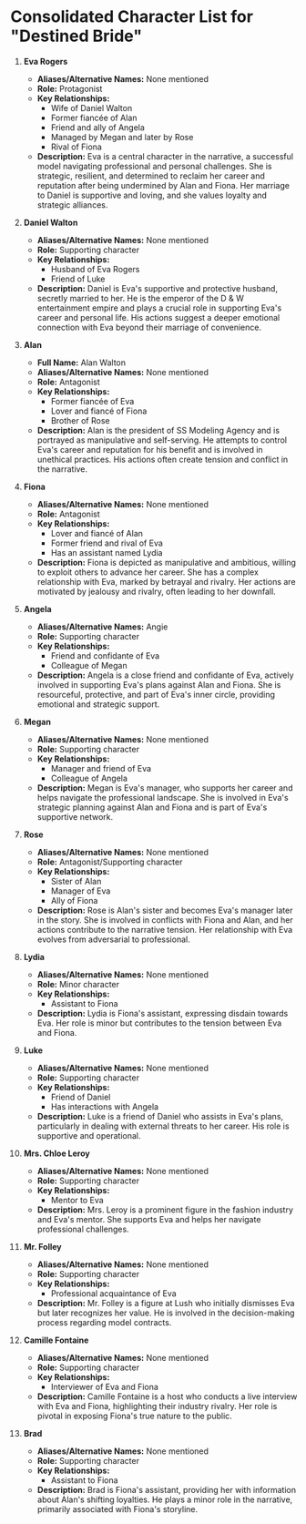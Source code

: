 # Consolidated Character List for "Destined Bride"

1. **Eva Rogers**
   - **Aliases/Alternative Names:** None mentioned
   - **Role:** Protagonist
   - **Key Relationships:**
     - Wife of Daniel Walton
     - Former fiancée of Alan
     - Friend and ally of Angela
     - Managed by Megan and later by Rose
     - Rival of Fiona
   - **Description:** Eva is a central character in the narrative, a successful model navigating professional and personal challenges. She is strategic, resilient, and determined to reclaim her career and reputation after being undermined by Alan and Fiona. Her marriage to Daniel is supportive and loving, and she values loyalty and strategic alliances.

2. **Daniel Walton**
   - **Aliases/Alternative Names:** None mentioned
   - **Role:** Supporting character
   - **Key Relationships:**
     - Husband of Eva Rogers
     - Friend of Luke
   - **Description:** Daniel is Eva's supportive and protective husband, secretly married to her. He is the emperor of the D & W entertainment empire and plays a crucial role in supporting Eva's career and personal life. His actions suggest a deeper emotional connection with Eva beyond their marriage of convenience.

3. **Alan**
   - **Full Name:** Alan Walton
   - **Aliases/Alternative Names:** None mentioned
   - **Role:** Antagonist
   - **Key Relationships:**
     - Former fiancée of Eva
     - Lover and fiancé of Fiona
     - Brother of Rose
   - **Description:** Alan is the president of SS Modeling Agency and is portrayed as manipulative and self-serving. He attempts to control Eva's career and reputation for his benefit and is involved in unethical practices. His actions often create tension and conflict in the narrative.

4. **Fiona**
   - **Aliases/Alternative Names:** None mentioned
   - **Role:** Antagonist
   - **Key Relationships:**
     - Lover and fiancé of Alan
     - Former friend and rival of Eva
     - Has an assistant named Lydia
   - **Description:** Fiona is depicted as manipulative and ambitious, willing to exploit others to advance her career. She has a complex relationship with Eva, marked by betrayal and rivalry. Her actions are motivated by jealousy and rivalry, often leading to her downfall.

5. **Angela**
   - **Aliases/Alternative Names:** Angie
   - **Role:** Supporting character
   - **Key Relationships:**
     - Friend and confidante of Eva
     - Colleague of Megan
   - **Description:** Angela is a close friend and confidante of Eva, actively involved in supporting Eva's plans against Alan and Fiona. She is resourceful, protective, and part of Eva's inner circle, providing emotional and strategic support.

6. **Megan**
   - **Aliases/Alternative Names:** None mentioned
   - **Role:** Supporting character
   - **Key Relationships:**
     - Manager and friend of Eva
     - Colleague of Angela
   - **Description:** Megan is Eva's manager, who supports her career and helps navigate the professional landscape. She is involved in Eva's strategic planning against Alan and Fiona and is part of Eva's supportive network.

7. **Rose**
   - **Aliases/Alternative Names:** None mentioned
   - **Role:** Antagonist/Supporting character
   - **Key Relationships:**
     - Sister of Alan
     - Manager of Eva
     - Ally of Fiona
   - **Description:** Rose is Alan's sister and becomes Eva's manager later in the story. She is involved in conflicts with Fiona and Alan, and her actions contribute to the narrative tension. Her relationship with Eva evolves from adversarial to professional.

8. **Lydia**
   - **Aliases/Alternative Names:** None mentioned
   - **Role:** Minor character
   - **Key Relationships:**
     - Assistant to Fiona
   - **Description:** Lydia is Fiona's assistant, expressing disdain towards Eva. Her role is minor but contributes to the tension between Eva and Fiona.

9. **Luke**
   - **Aliases/Alternative Names:** None mentioned
   - **Role:** Supporting character
   - **Key Relationships:**
     - Friend of Daniel
     - Has interactions with Angela
   - **Description:** Luke is a friend of Daniel who assists in Eva's plans, particularly in dealing with external threats to her career. His role is supportive and operational.

10. **Mrs. Chloe Leroy**
    - **Aliases/Alternative Names:** None mentioned
    - **Role:** Supporting character
    - **Key Relationships:**
      - Mentor to Eva
    - **Description:** Mrs. Leroy is a prominent figure in the fashion industry and Eva's mentor. She supports Eva and helps her navigate professional challenges.

11. **Mr. Folley**
    - **Aliases/Alternative Names:** None mentioned
    - **Role:** Supporting character
    - **Key Relationships:**
      - Professional acquaintance of Eva
    - **Description:** Mr. Folley is a figure at Lush who initially dismisses Eva but later recognizes her value. He is involved in the decision-making process regarding model contracts.

12. **Camille Fontaine**
    - **Aliases/Alternative Names:** None mentioned
    - **Role:** Supporting character
    - **Key Relationships:**
      - Interviewer of Eva and Fiona
    - **Description:** Camille Fontaine is a host who conducts a live interview with Eva and Fiona, highlighting their industry rivalry. Her role is pivotal in exposing Fiona's true nature to the public.

13. **Brad**
    - **Aliases/Alternative Names:** None mentioned
    - **Role:** Supporting character
    - **Key Relationships:**
      - Assistant to Fiona
    - **Description:** Brad is Fiona's assistant, providing her with information about Alan's shifting loyalties. He plays a minor role in the narrative, primarily associated with Fiona's storyline.